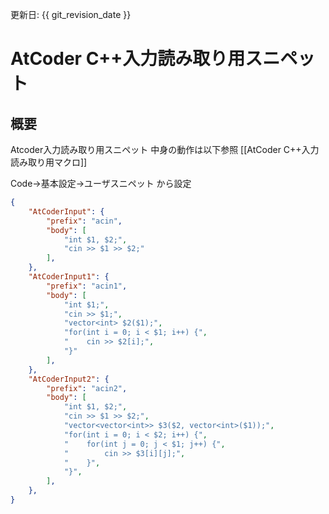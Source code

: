 更新日: {{ git_revision_date }}

# AtCoder C++入力読み取り用スニペット
## 概要
Atcoder入力読み取り用スニペット
中身の動作は以下参照
[[AtCoder C++入力読み取り用マクロ]]

Code→基本設定→ユーザスニペット
から設定

```json:cpp.json
{
	"AtCoderInput": {
		"prefix": "acin",
		"body": [
			"int $1, $2;",
			"cin >> $1 >> $2;"
		],
	},
	"AtCoderInput1": {
		"prefix": "acin1",
		"body": [
			"int $1;",
			"cin >> $1;",
			"vector<int> $2($1);",
			"for(int i = 0; i < $1; i++) {",
			"    cin >> $2[i];",
			"}"
		],
	},
	"AtCoderInput2": {
		"prefix": "acin2",
		"body": [
			"int $1, $2;",
			"cin >> $1 >> $2;",
			"vector<vector<int>> $3($2, vector<int>($1));",
			"for(int i = 0; i < $2; i++) {",
			"    for(int j = 0; j < $1; j++) {",
			"        cin >> $3[i][j];",
			"    }",
			"}",
		],
	},
}
```
